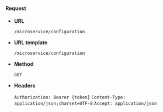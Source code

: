 #### Request

* **URL**

  `/microservice/configuration`

* **URL template**

  `/microservice/configuration`

* **Method**

  `GET`

* **Headers**

  `Authorization: Bearer {token}`
  `Content-Type: application/json;charset=UTF-8`
  `Accept: application/json`
